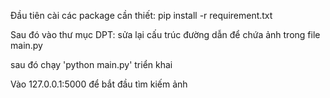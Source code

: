 Đầu tiên cài các package cần thiết: pip install -r requirement.txt 

Sau đó vào thư mục DPT: sửa lại cấu trúc đường dẫn để chứa ảnh trong file main.py

sau đó chạy 'python main.py' triển khai

Vào 127.0.0.1:5000 để bắt đầu tìm kiếm ảnh

